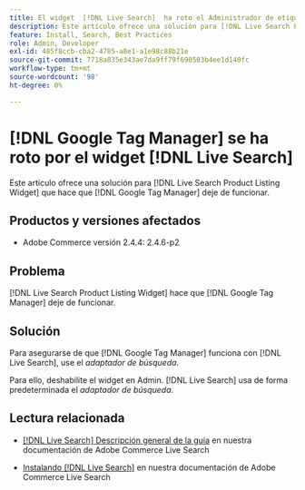 ```yaml
---
title: El widget  [!DNL Live Search]  ha roto el Administrador de etiquetas de Google
description: Este artículo ofrece una solución para [!DNL Live Search Product Listing Widget] que hace que [!DNL Google Tag Manager] deje de funcionar.
feature: Install, Search, Best Practices
role: Admin, Developer
exl-id: 485f8ccb-cba2-4785-a8e1-a1e98c88b21e
source-git-commit: 7718a835e343ae7da9ff79f690503b4ee1d140fc
workflow-type: tm+mt
source-wordcount: '98'
ht-degree: 0%

---
```


# [!DNL Google Tag Manager] se ha roto por el widget [!DNL Live Search]

Este artículo ofrece una solución para [!DNL Live Search Product Listing Widget] que hace que [!DNL Google Tag Manager] deje de funcionar.

## Productos y versiones afectados

* Adobe Commerce versión 2.4.4: 2.4.6-p2

## Problema

[!DNL Live Search Product Listing Widget] hace que [!DNL Google Tag Manager] deje de funcionar.

## Solución

Para asegurarse de que [!DNL Google Tag Manager] funciona con [!DNL Live Search], use el *adaptador de búsqueda*.

Para ello, deshabilite el widget en Admin. [!DNL Live Search] usa de forma predeterminada el *adaptador de búsqueda*.

## Lectura relacionada

* [[!DNL Live Search] Descripción general de la guía](https://experienceleague.adobe.com/docs/commerce-merchant-services/live-search/guide-overview.html?lang=es) en nuestra documentación de Adobe Commerce Live Search

* [Instalando [!DNL Live Search]](https://experienceleague.adobe.com/docs/commerce-merchant-services/live-search/onboard/install.html?lang=es) en nuestra documentación de Adobe Commerce Live Search
